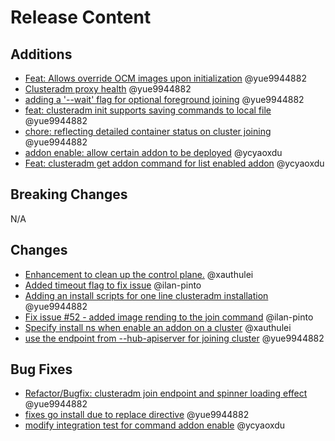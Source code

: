 [comment]: # ( Copyright Contributors to the Open Cluster Management project )
# Release Content
## Additions
- [Feat: Allows override OCM images upon initialization](https://github.com/open-cluster-management-io/clusteradm/pull/80) @yue9944882
- [Clusteradm proxy health](https://github.com/open-cluster-management-io/clusteradm/pull/90) @yue9944882
- [adding a '--wait' flag for optional foreground joining](https://github.com/open-cluster-management-io/clusteradm/pull/95) @yue9944882
- [feat: clusteradm init supports saving commands to local file](https://github.com/open-cluster-management-io/clusteradm/pull/93) @yue9944882
- [chore: reflecting detailed container status on cluster joining](https://github.com/open-cluster-management-io/clusteradm/pull/99) @yue9944882
- [addon enable: allow certain addon to be deployed](https://github.com/open-cluster-management-io/clusteradm/pull/101) @ycyaoxdu
- [Feat: clusteradm get addon command for list enabled addon](https://github.com/open-cluster-management-io/clusteradm/pull/103) @ycyaoxdu

## Breaking Changes
N/A

## Changes
- [Enhancement to clean up the control plane.](https://github.com/open-cluster-management-io/clusteradm/pull/75) @xauthulei
- [Added timeout flag to fix issue](https://github.com/open-cluster-management-io/clusteradm/pull/77) @ilan-pinto
- [Adding an install scripts for one line clusteradm installation](https://github.com/open-cluster-management-io/clusteradm/pull/81) @yue9944882
- [Fix issue #52 - added image rending to the join command](https://github.com/open-cluster-management-io/clusteradm/pull/83) @ilan-pinto
- [Specify install ns when enable an addon on a cluster](https://github.com/open-cluster-management-io/clusteradm/pull/89) @xauthulei
- [use the endpoint from --hub-apiserver for joining cluster](https://github.com/open-cluster-management-io/clusteradm/pull/107) @yue9944882

## Bug Fixes
- [Refactor/Bugfix: clusteradm join endpoint and spinner loading effect](https://github.com/open-cluster-management-io/clusteradm/pull/91) @yue9944882
- [fixes go install due to replace directive](https://github.com/open-cluster-management-io/clusteradm/pull/92) @yue9944882
- [modify integration test for command addon enable](https://github.com/open-cluster-management-io/clusteradm/pull/105) @ycyaoxdu


